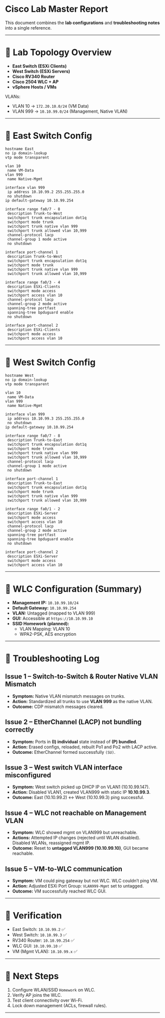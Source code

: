 # Cisco Lab Master Report

This document combines the **lab configurations** and **troubleshooting notes** into a single reference.

---

# 🔹 Lab Topology Overview

- **East Switch (ESXi Clients)**
- **West Switch (ESXi Servers)**
- **Cisco RV340 Router**
- **Cisco 2504 WLC + AP**
- **vSphere Hosts / VMs**

VLANs:
- VLAN 10 → `172.20.10.0/24` (VM Data)
- VLAN 999 → `10.10.99.0/24` (Management, Native VLAN)

---

# 🔹 East Switch Config

```cisco
hostname East
no ip domain-lookup
vtp mode transparent

vlan 10
 name VM-Data
vlan 999
 name Native-Mgmt

interface vlan 999
 ip address 10.10.99.2 255.255.255.0
 no shutdown
ip default-gateway 10.10.99.254

interface range fa0/7 - 8
 description Trunk-to-West
 switchport trunk encapsulation dot1q
 switchport mode trunk
 switchport trunk native vlan 999
 switchport trunk allowed vlan 10,999
 channel-protocol lacp
 channel-group 1 mode active
 no shutdown

interface port-channel 1
 description Trunk-to-West
 switchport trunk encapsulation dot1q
 switchport mode trunk
 switchport trunk native vlan 999
 switchport trunk allowed vlan 10,999

interface range fa0/3 - 4
 description ESXi-Clients
 switchport mode access
 switchport access vlan 10
 channel-protocol lacp
 channel-group 2 mode active
 spanning-tree portfast
 spanning-tree bpduguard enable
 no shutdown

interface port-channel 2
 description ESXi-Clients
 switchport mode access
 switchport access vlan 10
```

---

# 🔹 West Switch Config

```cisco
hostname West
no ip domain-lookup
vtp mode transparent

vlan 10
 name VM-Data
vlan 999
 name Native-Mgmt

interface vlan 999
 ip address 10.10.99.3 255.255.255.0
 no shutdown
ip default-gateway 10.10.99.254

interface range fa0/7 - 8
 description Trunk-to-East
 switchport trunk encapsulation dot1q
 switchport mode trunk
 switchport trunk native vlan 999
 switchport trunk allowed vlan 10,999
 channel-protocol lacp
 channel-group 1 mode active
 no shutdown

interface port-channel 1
 description Trunk-to-East
 switchport trunk encapsulation dot1q
 switchport mode trunk
 switchport trunk native vlan 999
 switchport trunk allowed vlan 10,999

interface range fa0/1 - 2
 description ESXi-Server
 switchport mode access
 switchport access vlan 10
 channel-protocol lacp
 channel-group 2 mode active
 spanning-tree portfast
 spanning-tree bpduguard enable
 no shutdown

interface port-channel 2
 description ESXi-Server
 switchport mode access
 switchport access vlan 10
```

---

# 🔹 WLC Configuration (Summary)

- **Management IP:** `10.10.99.10/24`  
- **Default Gateway:** `10.10.99.254`  
- **VLAN:** Untagged (mapped to VLAN 999)  
- **GUI:** Accessible at `https://10.10.99.10`  
- **SSID Homework (planned):**  
  - VLAN Mapping: VLAN 10  
  - WPA2-PSK, AES encryption  

---

# 🔹 Troubleshooting Log

## Issue 1 – Switch-to-Switch & Router Native VLAN Mismatch
- **Symptom:** Native VLAN mismatch messages on trunks.
- **Action:** Standardized all trunks to use **VLAN 999** as the native VLAN.
- **Outcome:** CDP mismatch messages cleared.

## Issue 2 – EtherChannel (LACP) not bundling correctly
- **Symptom:** Ports in **(I) individual** state instead of **(P) bundled**.
- **Action:** Erased configs, reloaded, rebuilt Po1 and Po2 with LACP active.
- **Outcome:** EtherChannel formed successfully `(SU)`.

## Issue 3 – West switch VLAN interface misconfigured
- **Symptom:** West switch picked up DHCP IP on VLAN1 (10.10.99.147).
- **Action:** Disabled VLAN1, created VLAN999 with static IP **10.10.99.3**.
- **Outcome:** East (10.10.99.2) ↔ West (10.10.99.3) ping successful.

## Issue 4 – WLC not reachable on Management VLAN
- **Symptom:** WLC showed mgmt on VLAN999 but unreachable.
- **Actions:** Attempted IP changes (rejected until WLAN disabled).  
  Disabled WLANs, reassigned mgmt IP.  
- **Outcome:** Reset to **untagged VLAN999 (10.10.99.10)**, GUI became reachable.

## Issue 5 – VM-to-WLC communication
- **Symptom:** VM could ping gateway but not WLC. WLC couldn’t ping VM.  
- **Action:** Adjusted ESXi Port Group: `VLAN999-Mgmt` set to untagged.  
- **Outcome:** VM successfully reached WLC GUI.

---

# 🔹 Verification

- East Switch: `10.10.99.2` ✅  
- West Switch: `10.10.99.3` ✅  
- RV340 Router: `10.10.99.254` ✅  
- WLC GUI: `10.10.99.10` ✅  
- VM (Mgmt VLAN): `10.10.99.x` ✅  

---

# 🔹 Next Steps

1. Configure WLAN/SSID `Homework` on WLC.  
2. Verify AP joins the WLC.  
3. Test client connectivity over Wi-Fi.  
4. Lock down management (ACLs, firewall rules).  

---
